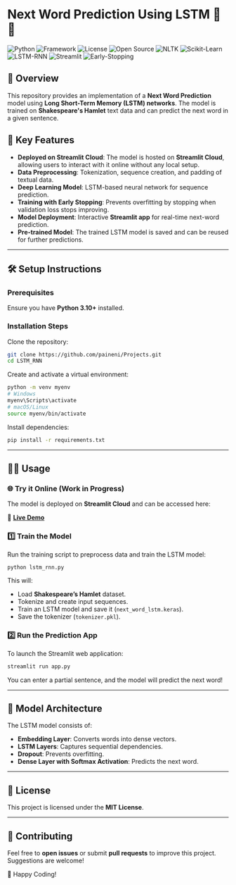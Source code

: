 # Next Word Prediction Using LSTM 🤖📖

![Python](https://img.shields.io/badge/Python-3.7+-blue)
![Framework](https://img.shields.io/badge/Framework-TensorFlow-orange)
![License](https://img.shields.io/badge/License-MIT-green)
![Open Source](https://img.shields.io/badge/Open%20Source-%E2%9D%A4-red)
![NLTK](https://img.shields.io/badge/NLTK-Natural%20Language%20Toolkit-yellowgreen)
![Scikit-Learn](https://img.shields.io/badge/Scikit--Learn-ML-blue)
![LSTM-RNN](https://img.shields.io/badge/LSTM-RNN-deepblue)
![Streamlit](https://img.shields.io/badge/Streamlit-Web%20App-red)
![Early-Stopping](https://img.shields.io/badge/Early%20Stopping-Regularization-orange)

## 📌 Overview
This repository provides an implementation of a **Next Word Prediction** model using **Long Short-Term Memory (LSTM) networks**. The model is trained on **Shakespeare's Hamlet** text data and can predict the next word in a given sentence.

## 🚀 Key Features
- **Deployed on Streamlit Cloud**: The model is hosted on **Streamlit Cloud**, allowing users to interact with it online without any local setup.
- **Data Preprocessing**: Tokenization, sequence creation, and padding of textual data.
- **Deep Learning Model**: LSTM-based neural network for sequence prediction.
- **Training with Early Stopping**: Prevents overfitting by stopping when validation loss stops improving.
- **Model Deployment**: Interactive **Streamlit app** for real-time next-word prediction.
- **Pre-trained Model**: The trained LSTM model is saved and can be reused for further predictions.

---
## 🛠️ Setup Instructions

### **Prerequisites**
Ensure you have **Python 3.10+** installed.


### **Installation Steps**
Clone the repository:
```sh
git clone https://github.com/paineni/Projects.git
cd LSTM_RNN
```

Create and activate a virtual environment:
```sh
python -m venv myenv
# Windows
myenv\Scripts\activate
# macOS/Linux
source myenv/bin/activate
```

Install dependencies:
```sh
pip install -r requirements.txt
```

---
## 🧑‍💻 Usage

### **🌐 Try it Online (Work in Progress)**
The model is deployed on **Streamlit Cloud** and can be accessed here:

🔗 **[Live Demo](your-streamlit-app-link)**


### **1️⃣ Train the Model**
Run the training script to preprocess data and train the LSTM model:
```sh
python lstm_rnn.py
```
This will:
- Load **Shakespeare’s Hamlet** dataset.
- Tokenize and create input sequences.
- Train an LSTM model and save it (`next_word_lstm.keras`).
- Save the tokenizer (`tokenizer.pkl`).

### **2️⃣ Run the Prediction App**
To launch the Streamlit web application:
```sh
streamlit run app.py
```
You can enter a partial sentence, and the model will predict the next word!

---
## 🔬 Model Architecture
The LSTM model consists of:
- **Embedding Layer**: Converts words into dense vectors.
- **LSTM Layers**: Captures sequential dependencies.
- **Dropout**: Prevents overfitting.
- **Dense Layer with Softmax Activation**: Predicts the next word.

---
## 📜 License
This project is licensed under the **MIT License**.

---
## 🤝 Contributing
Feel free to **open issues** or submit **pull requests** to improve this project. Suggestions are welcome!


🚀 Happy Coding!

